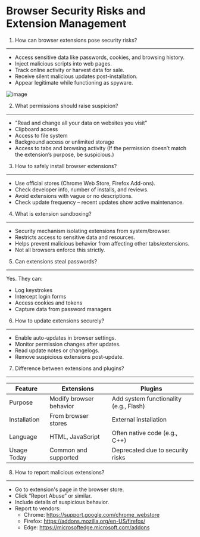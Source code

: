 
Browser Security Risks and Extension Management
===============================================

1. How can browser extensions pose security risks?
--------------------------------------------------
- Access sensitive data like passwords, cookies, and browsing history.
- Inject malicious scripts into web pages.
- Track online activity or harvest data for sale.
- Receive silent malicious updates post-installation.
- Appear legitimate while functioning as spyware.

![image](https://github.com/user-attachments/assets/13a8f39d-d048-4811-b6c0-697898107b58)


2. What permissions should raise suspicion?
-------------------------------------------
- "Read and change all your data on websites you visit"
- Clipboard access
- Access to file system
- Background access or unlimited storage
- Access to tabs and browsing activity
(If the permission doesn’t match the extension’s purpose, be suspicious.)

3. How to safely install browser extensions?
--------------------------------------------
- Use official stores (Chrome Web Store, Firefox Add-ons).
- Check developer info, number of installs, and reviews.
- Avoid extensions with vague or no descriptions.
- Check update frequency – recent updates show active maintenance.

4. What is extension sandboxing?
--------------------------------
- Security mechanism isolating extensions from system/browser.
- Restricts access to sensitive data and resources.
- Helps prevent malicious behavior from affecting other tabs/extensions.
- Not all browsers enforce this strictly.

5. Can extensions steal passwords?
----------------------------------
Yes. They can:
- Log keystrokes
- Intercept login forms
- Access cookies and tokens
- Capture data from password managers

6. How to update extensions securely?
-------------------------------------
- Enable auto-updates in browser settings.
- Monitor permission changes after updates.
- Read update notes or changelogs.
- Remove suspicious extensions post-update.

7. Difference between extensions and plugins?
---------------------------------------------
| Feature       | Extensions                       | Plugins                                |
|---------------|----------------------------------|----------------------------------------|
| Purpose       | Modify browser behavior          | Add system functionality (e.g., Flash) |
| Installation  | From browser stores              | External installation                  |
| Language      | HTML, JavaScript                 | Often native code (e.g., C++)          |
| Usage Today   | Common and supported             | Deprecated due to security risks       |

8. How to report malicious extensions?
--------------------------------------
- Go to extension's page in the browser store.
- Click “Report Abuse” or similar.
- Include details of suspicious behavior.
- Report to vendors:
  - Chrome: https://support.google.com/chrome_webstore
  - Firefox: https://addons.mozilla.org/en-US/firefox/
  - Edge: https://microsoftedge.microsoft.com/addons
